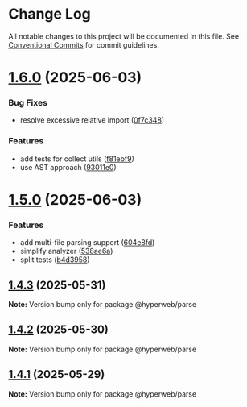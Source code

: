 # Change Log

All notable changes to this project will be documented in this file.
See [Conventional Commits](https://conventionalcommits.org) for commit guidelines.

# [1.6.0](https://github.com/hyperweb-io/hyperweb-build/compare/v1.5.0...v1.6.0) (2025-06-03)


### Bug Fixes

* resolve excessive relative import ([0f7c348](https://github.com/hyperweb-io/hyperweb-build/commit/0f7c348b5627a243a3720e64097b6a05e0572510))


### Features

* add tests for collect utils ([f81ebf9](https://github.com/hyperweb-io/hyperweb-build/commit/f81ebf9493c59bcd1240ff92eb873e6629bf37dc))
* use AST approach ([93011e0](https://github.com/hyperweb-io/hyperweb-build/commit/93011e0088e74e8be697126c63d59a04fb49c250))





# [1.5.0](https://github.com/hyperweb-io/hyperweb-build/compare/v1.4.3...v1.5.0) (2025-06-03)


### Features

* add multi-file parsing support ([604e8fd](https://github.com/hyperweb-io/hyperweb-build/commit/604e8fd649b775d03af141387409644b3edb602e))
* simplify analyzer ([538ae6a](https://github.com/hyperweb-io/hyperweb-build/commit/538ae6a96d126f3e4e181141bb6a5752f3f3de0f))
* split tests ([b4d3958](https://github.com/hyperweb-io/hyperweb-build/commit/b4d39589060ed61faa2e48746884286137ec345a))





## [1.4.3](https://github.com/hyperweb-io/hyperweb-build/compare/v1.4.2...v1.4.3) (2025-05-31)

**Note:** Version bump only for package @hyperweb/parse





## [1.4.2](https://github.com/hyperweb-io/hyperweb-build/compare/v1.4.1...v1.4.2) (2025-05-30)

**Note:** Version bump only for package @hyperweb/parse





## [1.4.1](https://github.com/hyperweb-io/hyperweb-build/compare/v1.4.0...v1.4.1) (2025-05-29)

**Note:** Version bump only for package @hyperweb/parse
